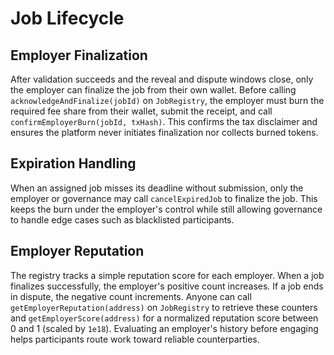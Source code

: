 # Job Lifecycle

## Employer Finalization

After validation succeeds and the reveal and dispute windows close, only the employer can finalize the job from their own wallet. Before calling `acknowledgeAndFinalize(jobId)` on `JobRegistry`, the employer must burn the required fee share from their wallet, submit the receipt, and call `confirmEmployerBurn(jobId, txHash)`. This confirms the tax disclaimer and ensures the platform never initiates finalization nor collects burned tokens.

## Expiration Handling

When an assigned job misses its deadline without submission, only the employer or governance may call `cancelExpiredJob` to finalize the job. This keeps the burn under the employer's control while still allowing governance to handle edge cases such as blacklisted participants.

## Employer Reputation

The registry tracks a simple reputation score for each employer. When a job
finalizes successfully, the employer's positive count increases. If a job ends
in dispute, the negative count increments. Anyone can call
`getEmployerReputation(address)` on `JobRegistry` to retrieve these counters and
`getEmployerScore(address)` for a normalized reputation score between 0 and 1
(scaled by `1e18`). Evaluating an employer's history before engaging helps
participants route work toward reliable counterparties.
